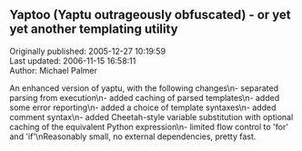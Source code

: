 ## Yaptoo (Yaptu outrageously obfuscated) - or yet yet another templating utility  
Originally published: 2005-12-27 10:19:59  
Last updated: 2006-11-15 16:58:11  
Author: Michael Palmer  
  
An enhanced version of yaptu, with the following changes\n- separated parsing from execution\n- added caching of parsed templates\n- added some error reporting\n- added a choice of template syntaxes\n- added comment syntax\n- added Cheetah-style variable substitution with optional caching of the equivalent Python expression\n- limited flow control to 'for' and 'if'\nReasonably small, no external dependencies, pretty fast.